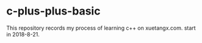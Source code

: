 # c-plus-plus-basic
This repository records my process of learning c++ on xuetangx.com.
start in 2018-8-21.
